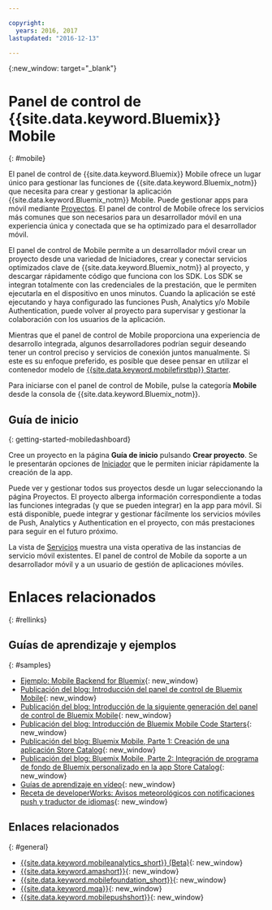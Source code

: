 ```yaml
---

copyright:
  years: 2016, 2017
lastupdated: "2016-12-13"

---
```

{:new_window: target="_blank"}

# Panel de control de {{site.data.keyword.Bluemix}} Mobile
{: #mobile}

El panel de control de {{site.data.keyword.Bluemix}} Mobile ofrece un lugar único para gestionar las funciones de {{site.data.keyword.Bluemix_notm}} que necesita para crear y gestionar la aplicación {{site.data.keyword.Bluemix_notm}} Mobile. Puede gestionar apps para móvil mediante [Proyectos](projects.html). El panel de control de Mobile ofrece los servicios más comunes que son necesarios para un desarrollador móvil en una experiencia única y conectada que se ha optimizado para el desarrollador móvil.

El panel de control de Mobile permite a un desarrollador móvil crear un proyecto desde una variedad de Iniciadores, crear y conectar servicios optimizados clave de {{site.data.keyword.Bluemix_notm}} al proyecto, y descargar rápidamente código que funciona con los SDK. Los SDK se integran totalmente con las credenciales de la prestación, que le permiten ejecutarla en el dispositivo en unos minutos. Cuando la aplicación se esté ejecutando y haya configurado las funciones Push, Analytics y/o Mobile Authentication, puede volver al proyecto para supervisar y gestionar la colaboración con los usuarios de la aplicación.

Mientras que el panel de control de Mobile proporciona una experiencia de desarrollo integrada, algunos desarrolladores podrían seguir deseando tener un control preciso y servicios de conexión juntos manualmente. Si este es su enfoque preferido, es posible que desee pensar en utilizar el contenedor modelo de [{{site.data.keyword.mobilefirstbp}} Starter](try_mobile.html).


<!--With {{site.data.keyword.Bluemix}} Mobile services, you can incorporate pre-built, managed, and scalable cloud services into your mobile applications. You can focus on building your mobile apps, instead of the complexities of managing the back-end infrastructure.

The Mobile dashboard provides an integrated experience on {{site.data.keyword.Bluemix_notm}} where you can create mobile projects easily from within the dashboard.
-->


Para iniciarse con el panel de control de Mobile, pulse la categoría **Mobile** desde la consola de {{site.data.keyword.Bluemix_notm}}.


## Guía de inicio
{: getting-started-mobiledashboard}

Cree un proyecto en la página **Guía de inicio** pulsando **Crear proyecto**. Se le presentarán opciones de [Iniciador](starters.html) que le permiten iniciar rápidamente la creación de la app.

Puede ver y gestionar todos sus proyectos desde un lugar seleccionando la página Proyectos. El proyecto alberga información correspondiente a todas las funciones integradas (y que se pueden integrar) en la app para móvil. Si está disponible, puede integrar y gestionar fácilmente los servicios móviles de Push, Analytics y Authentication en el proyecto, con más prestaciones para seguir en el futuro próximo.

La vista de [Servicios](services.html) muestra una vista operativa de las instancias de servicio móvil existentes. El panel de control de Mobile da soporte a un desarrollador móvil y a un usuario de gestión de aplicaciones móviles.


<!--You can also discover the {{site.data.keyword.Bluemix_notm}} Mobile offerings, link to the Mobile documentation and get answers from our {{site.data.keyword.Bluemix_notm}} Mobile services community on Stack Overflow.-->


# Enlaces relacionados
{: #rellinks}

## Guías de aprendizaje y ejemplos
{: #samples}

* [Ejemplo: Mobile Backend for Bluemix](https://github.com/ibm-bluemix-mobile-services/mobiledashboard-storecatalog-backend){: new_window}
* [Publicación del blog: Introducción del panel de control de Bluemix Mobile](https://developer.ibm.com/bluemix/2016/07/08/new-bluemix-mobile-dashboard/){: new_window}
* [Publicación del blog: Introducción de la siguiente generación del panel de control de Bluemix Mobile](https://www.ibm.com/blogs/bluemix/2016/10/next-gen-bluemix-mobile-dashboard/){: new_window}
* [Publicación del blog: Introducción de Bluemix Mobile Code Starters](https://www.ibm.com/blogs/bluemix/2016/10/rapid-dev-with-mobile-code-starters/){: new_window}
* [Publicación del blog: Bluemix Mobile, Parte 1: Creación de una aplicación Store Catalog](https://developer.ibm.com/bluemix/2016/07/13/bluemix-mobile-creating-store-catalog-app-part1/){: new_window}
* [Publicación del blog: Bluemix Mobile, Parte 2: Integración de programa de fondo de Bluemix personalizado en la app Store Catalog](https://developer.ibm.com/bluemix/2016/07/14/bluemix-mobile-integrating-custom-backend-part2/){: new_window}
* [Guías de aprendizaje en vídeo](https://www.youtube.com/channel/UCRW4t4Hzm9gzuiq5naERkCw){: new_window}
* [Receta de developerWorks: Avisos meteorológicos con notificaciones push y traductor de idiomas](https://developer.ibm.com/recipes/tutorials/receive-weather-updates-in-your-own-language-using-ibm-bluemix-push-notification-service-and-language-translator/){: new_window}


## Enlaces relacionados
{: #general}

* [{{site.data.keyword.mobileanalytics_short}} (Beta)](/docs/services/mobileanalytics/index.html){: new_window}
* [{{site.data.keyword.amashort}}](/docs/services/mobileaccess/index.html){: new_window}
* [{{site.data.keyword.mobilefoundation_short}}](/docs/services/mobilefoundation/index.html){: new_window}
* [{{site.data.keyword.mqa}}](/docs/services/MobileQualityAssurance/index.html){: new_window}
* [{{site.data.keyword.mobilepushshort}}](/docs/services/mobilepush/index.html){: new_window}
